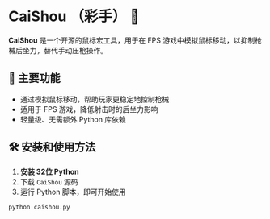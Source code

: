 # CaiShou （彩手） 🎯  

**CaiShou** 是一个开源的鼠标宏工具，用于在 FPS 游戏中模拟鼠标移动，以抑制枪械后坐力，替代手动压枪操作。  

## 📌 主要功能  
- 通过模拟鼠标移动，帮助玩家更稳定地控制枪械  
- 适用于 FPS 游戏，降低射击时的后坐力影响  
- 轻量级、无需额外 Python 库依赖  

## 🛠 安装和使用方法  
1. **安装 32位 Python**
2. 下载 `CaiShou` 源码  
3. 运行 Python 脚本，即可开始使用  

```sh
python caishou.py
